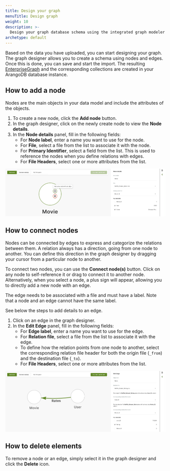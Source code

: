 ```yaml
---
title: Design your graph 
menuTitle: Design graph
weight: 10
description: >-
  Design your graph database schema using the integrated graph modeler in the Data Loader
archetype: default
---
```


Based on the data you have uploaded, you can start designing your graph.
The graph designer allows you to create a schema using nodes and edges.
Once this is done, you can save and start the import. The resulting
[EnterpriseGraph](../../graphs/enterprisegraphs/_index.md) and the
corresponding collections are created in your ArangoDB database instance.

## How to add a node

Nodes are the main objects in your data model and include the attributes of the
objects.

1. To create a new node, click the **Add node** button.
2. In the graph designer, click on the newly create node to view the **Node details**.
3. In the **Node details** panel, fill in the following fields:
   - For **Node label**, enter a name you want to use for the node.
   - For **File**, select a file from the list to associate it with the node.
   - For **Primary Identifier**, select a field from the list. This is used to
   reference the nodes when you define relations with edges.
   - For **File Headers**, select one or more attributes from the list.

![ArangoGraph Data Loader Add Node](../../../images/arangograph-data-loader-add-node.png)

## How to connect nodes

Nodes can be connected by edges to express and categorize the relations between
them. A relation always has a direction, going from one node to another. You can
define this direction in the graph designer by dragging your cursor from a
particular node to another.

To connect two nodes, you can use the **Connect node(s)** button. Click on any
node to self-reference it or drag to connect it to another node. Alternatively,
when you select a node, a plus sign will appear, allowing you to directly add a
new node with an edge.

The edge needs to be associated with a file and must have a label. Note that a
node and an edge cannot have the same label.

See below the steps to add details to an edge.

1. Click on an edge in the graph designer.
2. In the **Edit Edge** panel, fill in the following fields:
   - For **Edge label**, enter a name you want to use for the edge.
   - For **Relation file**, select a file from the list to associate it with the edge.
   - To define how the relation points from one node to another, select the
   corresponding relation file header for both the origin file (`_from`) and the
   destination file (`_to`).
   - For **File Headers**, select one or more attributes from the list.

![ArangoGraph Data Loader Edit Edge](../../../images/arangograph-data-loader-edit-edge.png)

## How to delete elements

To remove a node or an edge, simply select it in the graph designer and click the
**Delete** icon.
